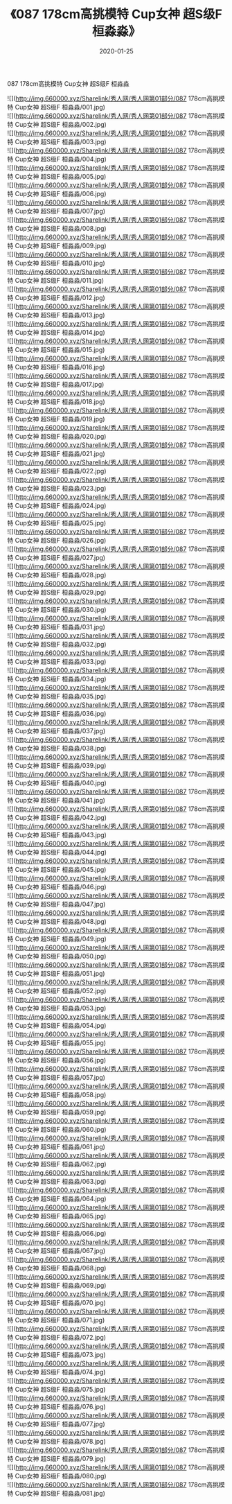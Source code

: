 ﻿---
layout: post
title:  《087 178cm高挑模特 Cup女神 超S级F 桓淼淼》
date:   2020-01-25
img: http://img.660000.xyz/Sharelink/秀人网/秀人网第01部分/087 178cm高挑模特 Cup女神 超S级F 桓淼淼/000.jpg
categories: [美女, 清纯, 唯美]
---

087 178cm高挑模特 Cup女神 超S级F 桓淼淼

  ![](http://img.660000.xyz/Sharelink/秀人网/秀人网第01部分/087 178cm高挑模特 Cup女神 超S级F 桓淼淼/001.jpg) <br> ![](http://img.660000.xyz/Sharelink/秀人网/秀人网第01部分/087 178cm高挑模特 Cup女神 超S级F 桓淼淼/002.jpg) <br> ![](http://img.660000.xyz/Sharelink/秀人网/秀人网第01部分/087 178cm高挑模特 Cup女神 超S级F 桓淼淼/003.jpg) <br> ![](http://img.660000.xyz/Sharelink/秀人网/秀人网第01部分/087 178cm高挑模特 Cup女神 超S级F 桓淼淼/004.jpg) <br> ![](http://img.660000.xyz/Sharelink/秀人网/秀人网第01部分/087 178cm高挑模特 Cup女神 超S级F 桓淼淼/005.jpg) <br> ![](http://img.660000.xyz/Sharelink/秀人网/秀人网第01部分/087 178cm高挑模特 Cup女神 超S级F 桓淼淼/006.jpg) <br> ![](http://img.660000.xyz/Sharelink/秀人网/秀人网第01部分/087 178cm高挑模特 Cup女神 超S级F 桓淼淼/007.jpg) <br> ![](http://img.660000.xyz/Sharelink/秀人网/秀人网第01部分/087 178cm高挑模特 Cup女神 超S级F 桓淼淼/008.jpg) <br> ![](http://img.660000.xyz/Sharelink/秀人网/秀人网第01部分/087 178cm高挑模特 Cup女神 超S级F 桓淼淼/009.jpg) <br> ![](http://img.660000.xyz/Sharelink/秀人网/秀人网第01部分/087 178cm高挑模特 Cup女神 超S级F 桓淼淼/010.jpg) <br> ![](http://img.660000.xyz/Sharelink/秀人网/秀人网第01部分/087 178cm高挑模特 Cup女神 超S级F 桓淼淼/011.jpg) <br> ![](http://img.660000.xyz/Sharelink/秀人网/秀人网第01部分/087 178cm高挑模特 Cup女神 超S级F 桓淼淼/012.jpg) <br> ![](http://img.660000.xyz/Sharelink/秀人网/秀人网第01部分/087 178cm高挑模特 Cup女神 超S级F 桓淼淼/013.jpg) <br> ![](http://img.660000.xyz/Sharelink/秀人网/秀人网第01部分/087 178cm高挑模特 Cup女神 超S级F 桓淼淼/014.jpg) <br> ![](http://img.660000.xyz/Sharelink/秀人网/秀人网第01部分/087 178cm高挑模特 Cup女神 超S级F 桓淼淼/015.jpg) <br> ![](http://img.660000.xyz/Sharelink/秀人网/秀人网第01部分/087 178cm高挑模特 Cup女神 超S级F 桓淼淼/016.jpg) <br> ![](http://img.660000.xyz/Sharelink/秀人网/秀人网第01部分/087 178cm高挑模特 Cup女神 超S级F 桓淼淼/017.jpg) <br> ![](http://img.660000.xyz/Sharelink/秀人网/秀人网第01部分/087 178cm高挑模特 Cup女神 超S级F 桓淼淼/018.jpg) <br> ![](http://img.660000.xyz/Sharelink/秀人网/秀人网第01部分/087 178cm高挑模特 Cup女神 超S级F 桓淼淼/019.jpg) <br> ![](http://img.660000.xyz/Sharelink/秀人网/秀人网第01部分/087 178cm高挑模特 Cup女神 超S级F 桓淼淼/020.jpg) <br> ![](http://img.660000.xyz/Sharelink/秀人网/秀人网第01部分/087 178cm高挑模特 Cup女神 超S级F 桓淼淼/021.jpg) <br> ![](http://img.660000.xyz/Sharelink/秀人网/秀人网第01部分/087 178cm高挑模特 Cup女神 超S级F 桓淼淼/022.jpg) <br> ![](http://img.660000.xyz/Sharelink/秀人网/秀人网第01部分/087 178cm高挑模特 Cup女神 超S级F 桓淼淼/023.jpg) <br> ![](http://img.660000.xyz/Sharelink/秀人网/秀人网第01部分/087 178cm高挑模特 Cup女神 超S级F 桓淼淼/024.jpg) <br> ![](http://img.660000.xyz/Sharelink/秀人网/秀人网第01部分/087 178cm高挑模特 Cup女神 超S级F 桓淼淼/025.jpg) <br> ![](http://img.660000.xyz/Sharelink/秀人网/秀人网第01部分/087 178cm高挑模特 Cup女神 超S级F 桓淼淼/026.jpg) <br> ![](http://img.660000.xyz/Sharelink/秀人网/秀人网第01部分/087 178cm高挑模特 Cup女神 超S级F 桓淼淼/027.jpg) <br> ![](http://img.660000.xyz/Sharelink/秀人网/秀人网第01部分/087 178cm高挑模特 Cup女神 超S级F 桓淼淼/028.jpg) <br> ![](http://img.660000.xyz/Sharelink/秀人网/秀人网第01部分/087 178cm高挑模特 Cup女神 超S级F 桓淼淼/029.jpg) <br> ![](http://img.660000.xyz/Sharelink/秀人网/秀人网第01部分/087 178cm高挑模特 Cup女神 超S级F 桓淼淼/030.jpg) <br> ![](http://img.660000.xyz/Sharelink/秀人网/秀人网第01部分/087 178cm高挑模特 Cup女神 超S级F 桓淼淼/031.jpg) <br> ![](http://img.660000.xyz/Sharelink/秀人网/秀人网第01部分/087 178cm高挑模特 Cup女神 超S级F 桓淼淼/032.jpg) <br> ![](http://img.660000.xyz/Sharelink/秀人网/秀人网第01部分/087 178cm高挑模特 Cup女神 超S级F 桓淼淼/033.jpg) <br> ![](http://img.660000.xyz/Sharelink/秀人网/秀人网第01部分/087 178cm高挑模特 Cup女神 超S级F 桓淼淼/034.jpg) <br> ![](http://img.660000.xyz/Sharelink/秀人网/秀人网第01部分/087 178cm高挑模特 Cup女神 超S级F 桓淼淼/035.jpg) <br> ![](http://img.660000.xyz/Sharelink/秀人网/秀人网第01部分/087 178cm高挑模特 Cup女神 超S级F 桓淼淼/036.jpg) <br> ![](http://img.660000.xyz/Sharelink/秀人网/秀人网第01部分/087 178cm高挑模特 Cup女神 超S级F 桓淼淼/037.jpg) <br> ![](http://img.660000.xyz/Sharelink/秀人网/秀人网第01部分/087 178cm高挑模特 Cup女神 超S级F 桓淼淼/038.jpg) <br> ![](http://img.660000.xyz/Sharelink/秀人网/秀人网第01部分/087 178cm高挑模特 Cup女神 超S级F 桓淼淼/039.jpg) <br> ![](http://img.660000.xyz/Sharelink/秀人网/秀人网第01部分/087 178cm高挑模特 Cup女神 超S级F 桓淼淼/040.jpg) <br> ![](http://img.660000.xyz/Sharelink/秀人网/秀人网第01部分/087 178cm高挑模特 Cup女神 超S级F 桓淼淼/041.jpg) <br> ![](http://img.660000.xyz/Sharelink/秀人网/秀人网第01部分/087 178cm高挑模特 Cup女神 超S级F 桓淼淼/042.jpg) <br> ![](http://img.660000.xyz/Sharelink/秀人网/秀人网第01部分/087 178cm高挑模特 Cup女神 超S级F 桓淼淼/043.jpg) <br> ![](http://img.660000.xyz/Sharelink/秀人网/秀人网第01部分/087 178cm高挑模特 Cup女神 超S级F 桓淼淼/044.jpg) <br> ![](http://img.660000.xyz/Sharelink/秀人网/秀人网第01部分/087 178cm高挑模特 Cup女神 超S级F 桓淼淼/045.jpg) <br> ![](http://img.660000.xyz/Sharelink/秀人网/秀人网第01部分/087 178cm高挑模特 Cup女神 超S级F 桓淼淼/046.jpg) <br> ![](http://img.660000.xyz/Sharelink/秀人网/秀人网第01部分/087 178cm高挑模特 Cup女神 超S级F 桓淼淼/047.jpg) <br> ![](http://img.660000.xyz/Sharelink/秀人网/秀人网第01部分/087 178cm高挑模特 Cup女神 超S级F 桓淼淼/048.jpg) <br> ![](http://img.660000.xyz/Sharelink/秀人网/秀人网第01部分/087 178cm高挑模特 Cup女神 超S级F 桓淼淼/049.jpg) <br> ![](http://img.660000.xyz/Sharelink/秀人网/秀人网第01部分/087 178cm高挑模特 Cup女神 超S级F 桓淼淼/050.jpg) <br> ![](http://img.660000.xyz/Sharelink/秀人网/秀人网第01部分/087 178cm高挑模特 Cup女神 超S级F 桓淼淼/051.jpg) <br> ![](http://img.660000.xyz/Sharelink/秀人网/秀人网第01部分/087 178cm高挑模特 Cup女神 超S级F 桓淼淼/052.jpg) <br> ![](http://img.660000.xyz/Sharelink/秀人网/秀人网第01部分/087 178cm高挑模特 Cup女神 超S级F 桓淼淼/053.jpg) <br> ![](http://img.660000.xyz/Sharelink/秀人网/秀人网第01部分/087 178cm高挑模特 Cup女神 超S级F 桓淼淼/054.jpg) <br> ![](http://img.660000.xyz/Sharelink/秀人网/秀人网第01部分/087 178cm高挑模特 Cup女神 超S级F 桓淼淼/055.jpg) <br> ![](http://img.660000.xyz/Sharelink/秀人网/秀人网第01部分/087 178cm高挑模特 Cup女神 超S级F 桓淼淼/056.jpg) <br> ![](http://img.660000.xyz/Sharelink/秀人网/秀人网第01部分/087 178cm高挑模特 Cup女神 超S级F 桓淼淼/057.jpg) <br> ![](http://img.660000.xyz/Sharelink/秀人网/秀人网第01部分/087 178cm高挑模特 Cup女神 超S级F 桓淼淼/058.jpg) <br> ![](http://img.660000.xyz/Sharelink/秀人网/秀人网第01部分/087 178cm高挑模特 Cup女神 超S级F 桓淼淼/059.jpg) <br> ![](http://img.660000.xyz/Sharelink/秀人网/秀人网第01部分/087 178cm高挑模特 Cup女神 超S级F 桓淼淼/060.jpg) <br> ![](http://img.660000.xyz/Sharelink/秀人网/秀人网第01部分/087 178cm高挑模特 Cup女神 超S级F 桓淼淼/061.jpg) <br> ![](http://img.660000.xyz/Sharelink/秀人网/秀人网第01部分/087 178cm高挑模特 Cup女神 超S级F 桓淼淼/062.jpg) <br> ![](http://img.660000.xyz/Sharelink/秀人网/秀人网第01部分/087 178cm高挑模特 Cup女神 超S级F 桓淼淼/063.jpg) <br> ![](http://img.660000.xyz/Sharelink/秀人网/秀人网第01部分/087 178cm高挑模特 Cup女神 超S级F 桓淼淼/064.jpg) <br> ![](http://img.660000.xyz/Sharelink/秀人网/秀人网第01部分/087 178cm高挑模特 Cup女神 超S级F 桓淼淼/065.jpg) <br> ![](http://img.660000.xyz/Sharelink/秀人网/秀人网第01部分/087 178cm高挑模特 Cup女神 超S级F 桓淼淼/066.jpg) <br> ![](http://img.660000.xyz/Sharelink/秀人网/秀人网第01部分/087 178cm高挑模特 Cup女神 超S级F 桓淼淼/067.jpg) <br> ![](http://img.660000.xyz/Sharelink/秀人网/秀人网第01部分/087 178cm高挑模特 Cup女神 超S级F 桓淼淼/068.jpg) <br> ![](http://img.660000.xyz/Sharelink/秀人网/秀人网第01部分/087 178cm高挑模特 Cup女神 超S级F 桓淼淼/069.jpg) <br> ![](http://img.660000.xyz/Sharelink/秀人网/秀人网第01部分/087 178cm高挑模特 Cup女神 超S级F 桓淼淼/070.jpg) <br> ![](http://img.660000.xyz/Sharelink/秀人网/秀人网第01部分/087 178cm高挑模特 Cup女神 超S级F 桓淼淼/071.jpg) <br> ![](http://img.660000.xyz/Sharelink/秀人网/秀人网第01部分/087 178cm高挑模特 Cup女神 超S级F 桓淼淼/072.jpg) <br> ![](http://img.660000.xyz/Sharelink/秀人网/秀人网第01部分/087 178cm高挑模特 Cup女神 超S级F 桓淼淼/073.jpg) <br> ![](http://img.660000.xyz/Sharelink/秀人网/秀人网第01部分/087 178cm高挑模特 Cup女神 超S级F 桓淼淼/074.jpg) <br> ![](http://img.660000.xyz/Sharelink/秀人网/秀人网第01部分/087 178cm高挑模特 Cup女神 超S级F 桓淼淼/075.jpg) <br> ![](http://img.660000.xyz/Sharelink/秀人网/秀人网第01部分/087 178cm高挑模特 Cup女神 超S级F 桓淼淼/076.jpg) <br> ![](http://img.660000.xyz/Sharelink/秀人网/秀人网第01部分/087 178cm高挑模特 Cup女神 超S级F 桓淼淼/077.jpg) <br> ![](http://img.660000.xyz/Sharelink/秀人网/秀人网第01部分/087 178cm高挑模特 Cup女神 超S级F 桓淼淼/078.jpg) <br> ![](http://img.660000.xyz/Sharelink/秀人网/秀人网第01部分/087 178cm高挑模特 Cup女神 超S级F 桓淼淼/079.jpg) <br> ![](http://img.660000.xyz/Sharelink/秀人网/秀人网第01部分/087 178cm高挑模特 Cup女神 超S级F 桓淼淼/080.jpg) <br> ![](http://img.660000.xyz/Sharelink/秀人网/秀人网第01部分/087 178cm高挑模特 Cup女神 超S级F 桓淼淼/081.jpg) <br>